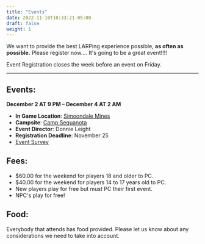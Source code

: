 ```yaml
---
title: "Events"
date: 2022-11-10T10:33:21-05:00
draft: false
weight: 1
---
```


We want to provide the best LARPing experience possible, **as often as possible.**  Please register now.... It's going to be a great event!!!!

Event Registration closes the week before an event on Friday.

------

## Events:

**December 2 AT 9 PM – December 4 AT 2 AM**

- **In Game Location**: [Simoondale Mines](https://snazzy-marshmallow-9e25ed.netlify.app/background/simoondale_mines/)
- **Campsite**: [Camp Sequanota](https://snazzy-marshmallow-9e25ed.netlify.app/camps/camp_sequanota/)
- **Event Director**: Donnie Leight
- **Registration Deadline**: November 25
- [Event Survey](https://docs.google.com/forms/d/e/1FAIpQLScjlhsW1KOVLdt_YBy-xkgHZqKsu8C3qoEndHWdnTWtuDqqhg/viewform)

## **Fees**:

- $60.00 for the weekend for players 18 and older to PC.
- $40.00 for the weekend for players 14 to 17 years old to PC.
- New players play for free but must PC their first event.
- NPC's play for free!

## Food:

Everybody that attends has food provided. Please let us know about any considerations we need to take into account. 